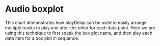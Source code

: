# Audio boxplot
This chart demonstrates how playDelay can be used to easily arrange multiple tracks to play one after the other for each data point. Here we are using this technique to first speak the box plot name, and then play each data item for a box plot in sequence.